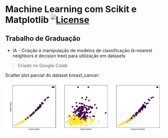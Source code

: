 # Machine Learning com Scikit e Matplotlib [![License](https://img.shields.io/badge/License-Apache%202.0-blue.svg)](https://opensource.org/licenses/Apache-2.0) 

## Trabalho de Graduação 

- IA - Criação e manipulação de modelos de classificação (k-nearest neighbors e decision tree) para utilização em datasets

> Criado no Google Colab 

Scatter plot parcial do dataset breast_cancer:

![Scatter](https://github.com/renanbaqui/mlearning/blob/main/scatter.JPG)


